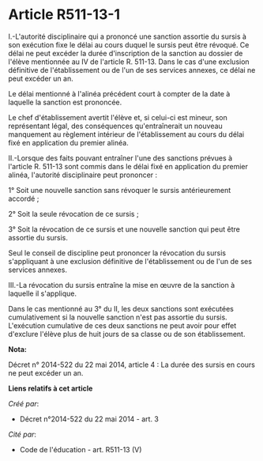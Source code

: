 # Article R511-13-1

I.-L'autorité disciplinaire qui a prononcé une sanction assortie du sursis à son exécution fixe le délai au cours duquel le
sursis peut être révoqué. Ce délai ne peut excéder la durée d'inscription de la sanction au dossier de l'élève mentionnée au
IV de l'article R. 511-13. Dans le cas d'une exclusion définitive de l'établissement ou de l'un de ses services annexes, ce
délai ne peut excéder un an. 

Le délai mentionné à l'alinéa précédent court à compter de la date à laquelle la sanction est prononcée. 

Le chef d'établissement avertit l'élève et, si celui-ci est mineur, son représentant légal, des conséquences qu'entraînerait
un nouveau manquement au règlement intérieur de l'établissement au cours du délai fixé en application du premier alinéa. 

II.-Lorsque des faits pouvant entraîner l'une des sanctions prévues à l'article R. 511-13 sont commis dans le délai fixé en
application du premier alinéa, l'autorité disciplinaire peut prononcer : 

1° Soit une nouvelle sanction sans révoquer le sursis antérieurement accordé ; 

2° Soit la seule révocation de ce sursis ; 

3° Soit la révocation de ce sursis et une nouvelle sanction qui peut être assortie du sursis. 

Seul le conseil de discipline peut prononcer la révocation du sursis s'appliquant à une exclusion définitive de
l'établissement ou de l'un de ses services annexes. 

III.-La révocation du sursis entraîne la mise en œuvre de la sanction à laquelle il s'applique. 

Dans le cas mentionné au 3° du II, les deux sanctions sont exécutées cumulativement si la nouvelle sanction n'est pas
assortie du sursis. L'exécution cumulative de ces deux sanctions ne peut avoir pour effet d'exclure l'élève plus de huit
jours de sa classe ou de son établissement.

**Nota:**

Décret n° 2014-522 du 22 mai 2014, article 4 : La durée des sursis en cours ne peut excéder un an.

**Liens relatifs à cet article**

_Créé par_:

  - Décret n°2014-522 du 22 mai 2014 - art. 3

_Cité par_:

  - Code de l'éducation - art. R511-13 (V)
